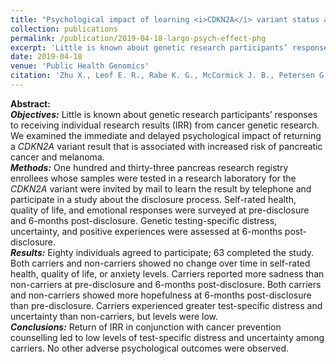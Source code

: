 ```yaml
---
title: "Psychological impact of learning <i>CDKN2A</i> variant status as a genetic research result"
collection: publications
permalink: /publication/2019-04-18-largo-psych-effect-phg
excerpt: 'Little is known about genetic research participants’ responses to receiving individual research results (IRR) from cancer genetic research. We examined the immediate and delayed psychological impact of returning a <i>CDKN2A</i> variant result that is associated with increased risk of pancreatic cancer and melanoma.'
date: 2019-04-18
venue: 'Public Health Genomics'
citation: 'Zhu X., Leof E. R., Rabe K. G., McCormick J. B., Petersen G. M., Radecki Breitkopf C. (2018). Psychological impact of learning <i>CDKN2A</i> variant status as a genetic research result. <i>Public Health Genomics</i>. <a href="https://doi.org/10.1159/000496556" target="_blank"> https://doi.org/10.1159/000496556</a>.'
---
```


**Abstract:**<br>
**_Objectives:_** Little is known about genetic research participants’ responses to receiving individual research results (IRR) from cancer genetic research. We examined the immediate and delayed psychological impact of returning a <i>CDKN2A</i> variant result that is associated with increased risk of pancreatic cancer and melanoma.<br>
**_Methods:_** One hundred and thirty-three pancreas research registry enrollees whose samples were tested in a research laboratory for the <i>CDKN2A</i> variant were invited by mail to learn the result by telephone and participate in a study about the disclosure process. Self-rated health, quality of life, and emotional responses were surveyed at pre-disclosure and 6-months post-disclosure. Genetic testing-specific distress, uncertainty, and positive experiences were assessed at 6-months post-disclosure.<br>
**_Results:_** Eighty individuals agreed to participate; 63 completed the study. Both carriers and non-carriers showed no change over time in self-rated health, quality of life, or anxiety levels. Carriers reported more sadness than non-carriers at pre-disclosure and 6-months post-disclosure. Both carriers and non-carriers showed more hopefulness at 6-months post-disclosure than pre-disclosure. Carriers experienced greater test-specific distress and uncertainty than non-carriers, but levels were low.<br>
**_Conclusions:_** Return of IRR in conjunction with cancer prevention counselling led to low levels of test-specific distress and uncertainty among carriers. No other adverse psychological outcomes were observed.
